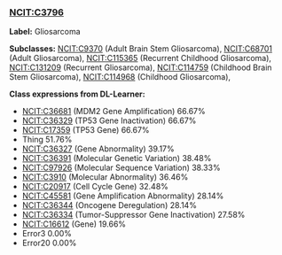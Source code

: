 
### [NCIT:C3796](http://purl.obolibrary.org/obo/NCIT_C3796)
**Label:** Gliosarcoma

**Subclasses:** [NCIT:C9370](http://purl.obolibrary.org/obo/NCIT_C9370) (Adult Brain Stem Gliosarcoma), [NCIT:C68701](http://purl.obolibrary.org/obo/NCIT_C68701) (Adult Gliosarcoma), [NCIT:C115365](http://purl.obolibrary.org/obo/NCIT_C115365) (Recurrent Childhood Gliosarcoma), [NCIT:C131209](http://purl.obolibrary.org/obo/NCIT_C131209) (Recurrent Gliosarcoma), [NCIT:C114759](http://purl.obolibrary.org/obo/NCIT_C114759) (Childhood Brain Stem Gliosarcoma), [NCIT:C114968](http://purl.obolibrary.org/obo/NCIT_C114968) (Childhood Gliosarcoma), 

**Class expressions from DL-Learner:**

- [NCIT:C36681](http://purl.obolibrary.org/obo/NCIT_C36681) (MDM2 Gene Amplification) 66.67%
- [NCIT:C36329](http://purl.obolibrary.org/obo/NCIT_C36329) (TP53 Gene Inactivation) 66.67%
- [NCIT:C17359](http://purl.obolibrary.org/obo/NCIT_C17359) (TP53 Gene) 66.67%
- Thing 51.76%
- [NCIT:C36327](http://purl.obolibrary.org/obo/NCIT_C36327) (Gene Abnormality) 39.17%
- [NCIT:C36391](http://purl.obolibrary.org/obo/NCIT_C36391) (Molecular Genetic Variation) 38.48%
- [NCIT:C97926](http://purl.obolibrary.org/obo/NCIT_C97926) (Molecular Sequence Variation) 38.33%
- [NCIT:C3910](http://purl.obolibrary.org/obo/NCIT_C3910) (Molecular Abnormality) 36.46%
- [NCIT:C20917](http://purl.obolibrary.org/obo/NCIT_C20917) (Cell Cycle Gene) 32.48%
- [NCIT:C45581](http://purl.obolibrary.org/obo/NCIT_C45581) (Gene Amplification Abnormality) 28.14%
- [NCIT:C36344](http://purl.obolibrary.org/obo/NCIT_C36344) (Oncogene Deregulation) 28.14%
- [NCIT:C36334](http://purl.obolibrary.org/obo/NCIT_C36334) (Tumor-Suppressor Gene Inactivation) 27.58%
- [NCIT:C16612](http://purl.obolibrary.org/obo/NCIT_C16612) (Gene) 19.66%
- Error3 0.00%
- Error20 0.00%


